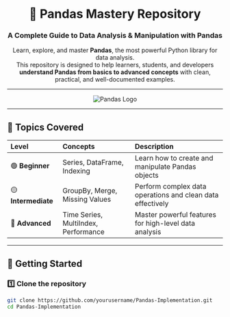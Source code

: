 <div align="center">

# 🐼 Pandas Mastery Repository

### A Complete Guide to Data Analysis & Manipulation with Pandas

Learn, explore, and master **Pandas**, the most powerful Python library for data analysis.  
This repository is designed to help learners, students, and developers **understand Pandas from basics to advanced concepts** with clean, practical, and well-documented examples.

---

![Pandas Logo](https://upload.wikimedia.org/wikipedia/commons/e/ed/Pandas_logo.svg)

</div>

---

## 🧠 Topics Covered

| Level | Concepts | Description |
|:------|:----------|:-------------|
| 🟢 **Beginner** | Series, DataFrame, Indexing | Learn how to create and manipulate Pandas objects |
| 🟡 **Intermediate** | GroupBy, Merge, Missing Values | Perform complex data operations and clean data effectively |
| 🔴 **Advanced** | Time Series, MultiIndex, Performance | Master powerful features for high-level data analysis |

---

## 🚀 Getting Started

### 1️⃣ Clone the repository
```bash
git clone https://github.com/yourusername/Pandas-Implementation.git
cd Pandas-Implementation